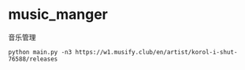 # music_manger
音乐管理

```
python main.py -n3 https://w1.musify.club/en/artist/korol-i-shut-76588/releases
```
